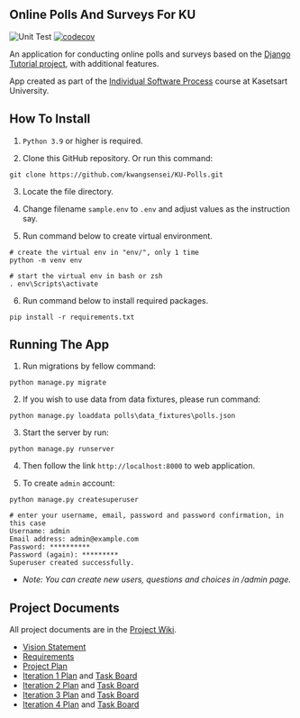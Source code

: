 ## Online Polls And Surveys For KU

![Unit Test](https://github.com/kwangsensei/KU-Polls/actions/workflows/test.yml/badge.svg) 
[![codecov](https://codecov.io/gh/kwangsensei/ku-polls/branch/master/graph/badge.svg?token=F5JIA3HDYY)](https://codecov.io/gh/kwangsensei/KU-Polls)

An application for conducting online polls and surveys based 
on the [Django Tutorial project](https://docs.djangoproject.com/en/4.1/intro/tutorial01/), with additional features.

App created as part of the [Individual Software Process](https://cpske.github.io/ISP) course at Kasetsart University.

## How To Install

1. ```Python 3.9``` or higher is required.

2. Clone this GitHub repository. Or run this command:
```
git clone https://github.com/kwangsensei/KU-Polls.git
```

3. Locate the file directory.

4. Change filename ```sample.env``` to ```.env``` and adjust values as the instruction say.

5. Run command below to create virtual environment.
```
# create the virtual env in "env/", only 1 time
python -m venv env

# start the virtual env in bash or zsh
. env\Scripts\activate
```

6. Run command below to install required packages.
```
pip install -r requirements.txt
```
## Running The App

1. Run migrations by fellow command:
```
python manage.py migrate
```

2. If you wish to use data from data fixtures, please run command:
```
python manage.py loaddata polls\data_fixtures\polls.json
```

3. Start the server by run:
```
python manage.py runserver
```

4. Then follow the link ```http://localhost:8000``` to web application.

5. To create ```admin``` account:
```
python manage.py createsuperuser

# enter your username, email, password and password confirmation, in this case
Username: admin
Email address: admin@example.com
Password: **********
Password (again): *********
Superuser created successfully.
```

- *Note: You can create new users, questions and choices in /admin page.*

## Project Documents

All project documents are in the [Project Wiki](../../wiki/Home).

- [Vision Statement](../../wiki/Vision%20Statement)
- [Requirements](../../wiki/Requirements)
- [Project Plan](../../wiki/Project%20Plan)
- [Iteration 1 Plan](../../wiki/Iteration%201%20Plan) and [Task Board](https://github.com/users/KwangSensei/projects/1/views/16)
- [Iteration 2 Plan](../../wiki/Iteration%202%20Plan) and [Task Board](https://github.com/users/KwangSensei/projects/1/views/13)
- [Iteration 3 Plan](../../wiki/Iteration%203%20Plan) and [Task Board](https://github.com/users/KwangSensei/projects/1/views/18)
- [Iteration 4 Plan](../../wiki/Iteration%204%20Plan) and [Task Board](https://github.com/users/KwangSensei/projects/1/views/19)
